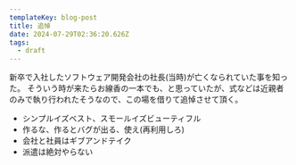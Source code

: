 ```yaml
---
templateKey: blog-post
title: 追悼
date: 2024-07-29T02:36:20.626Z
tags:
  - draft
---
```


新卒で入社したソフトウェア開発会社の社長(当時)が亡くなられていた事を知った。
そういう時が来たらお線香の一本でも、と思っていたが、式などは近親者のみで執り行われたそうなので、この場を借りて追悼させて頂く。

- シンプルイズベスト、スモールイズビューティフル
- 作るな、作るとバグが出る、使え(再利用しろ)
- 会社と社員はギブアンドテイク
- 派遣は絶対やらない

